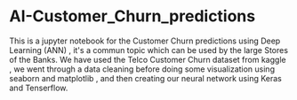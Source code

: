 # AI-Customer_Churn_predictions
This is a jupyter notebook for the Customer Churn predictions using Deep Learning (ANN) , it's a commun topic which can be used by the large Stores of the Banks.
We have used the Telco Customer Churn dataset from kaggle , we went through a data cleaning before doing some visualization using seaborn and matplotlib , and then creating our 
neural network using Keras and Tenserflow.
